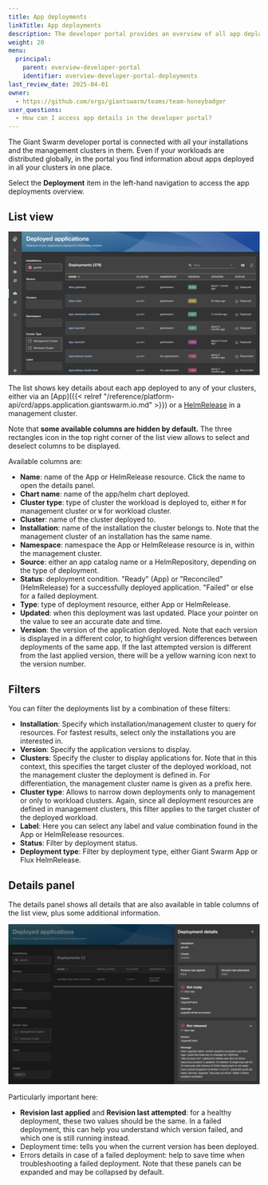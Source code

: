 ```yaml
---
title: App deployments
linkTitle: App deployments
description: The developer portal provides an overview of all app deployments in your clusters, even throughout installations.
weight: 20
menu:
  principal:
    parent: overview-developer-portal
    identifier: overview-developer-portal-deployments
last_review_date: 2025-04-01
owner:
  - https://github.com/orgs/giantswarm/teams/team-honeybadger
user_questions:
  - How can I access app details in the developer portal?
---
```


The Giant Swarm developer portal is connected with all your installations and the management clusters in them. Even if your workloads are distributed globally, in the portal you find information about apps deployed in all your clusters in one place.

Select the **Deployment** item in the left-hand navigation to access the app deployments overview.

## List view

![App deployments list view](deployments.png)

The list shows key details about each app deployed to any of your clusters, either via an [App]({{< relref "/reference/platform-api/crd/apps.application.giantswarm.io.md" >}}) or a [HelmRelease](https://fluxcd.io/flux/components/helm/helmreleases/) in a management cluster.

Note that **some available columns are hidden by default.** The three rectangles icon in the top right corner of the list view allows to select and deselect columns to be displayed.

Available columns are:

- **Name**: name of the App or HelmRelease resource. Click the name to open the details panel.
- **Chart name**: name of the app/helm chart deployed.
- **Cluster type**: type of cluster the workload is deployed to, either `M` for management cluster or `W` for workload cluster.
- **Cluster**: name of the cluster deployed to.
- **Installation**: name of the installation the cluster belongs to. Note that the management cluster of an installation has the same name.
- **Namespace**: namespace the App or HelmRelease resource is in, within the management cluster.
- **Source**: either an app catalog name or a HelmRepository, depending on the type of deployment.
- **Status**: deployment condition. "Ready" (App) or "Reconciled" (HelmRelease) for a successfully deployed application. "Failed" or else for a failed deployment.
- **Type**: type of deployment resource, either App or HelmRelease.
- **Updated**: when this deployment was last updated. Place your pointer on the value to see an accurate date and time.
- **Version**: the version of the application deployed. Note that each version is displayed in a different color, to highlight version differences between deployments of the same app. If the last attempted version is different from the last applied version, there will be a yellow warning icon next to the version number.

## Filters

You can filter the deployments list by a combination of these filters:

- **Installation**: Specify which installation/management cluster to query for resources. For fastest results, select only the installations you are interested in.
- **Version**: Specify the application versions to display.
- **Clusters**: Specify the cluster to display applications for. Note that in this context, this specifies the target cluster of the deployed workload, not the management cluster the deployment is defined in. For differentiation, the management cluster name is given as a prefix here.
- **Cluster type**: Allows to narrow down deployments only to management or only to workload clusters. Again, since all deployment resources are defined in management clusters, this filter applies to the target cluster of the deployed workload.
- **Label**: Here you can select any label and value combination found in the App or HelmRelease resources.
- **Status**: Filter by deployment status.
- **Deployment type**: Filter by deployment type, either Giant Swarm App or Flux HelmRelease.

## Details panel

The details panel shows all details that are also available in table columns of the list view, plus some additional information.

![App deployments details panel](deployment-details-failed.png)

Particularly important here:

- **Revision last applied** and **Revision last attempted**: for a healthy deployment, these two values should be the same. In a failed deployment, this can help you understand which version failed, and which one is still running instead.
- Deployment time: tells you when the current version has been deployed.
- Errors details in case of a failed deployment: help to save time when troubleshooting a failed deployment. Note that these panels can be expanded and may be collapsed by default.
